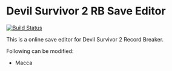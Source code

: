 # Devil Survivor 2 RB Save Editor

[![Build Status](https://travis-ci.org/DoumanAsh/ds-js.svg?branch=master)](https://travis-ci.org/DoumanAsh/ds-js)

This is a online save editor for Devil Survivor 2 Record Breaker.

Following can be modified:
- Macca
